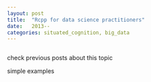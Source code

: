 ```yaml
---
layout: post
title:  "Rcpp for data science practitioners"
date:   2013--
categories: situated_cognition, big_data
---
```


![]()

check previous posts about this topic

simple examples